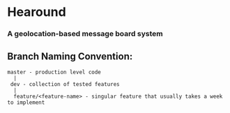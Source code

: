 # Hearound
### A geolocation-based message board system

## Branch Naming Convention:

    master - production level code 
      | 
     dev - collection of tested features
      |
      feature/<feature-name> - singular feature that usually takes a week to implement